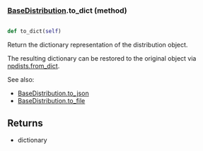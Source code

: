 ### [BaseDistribution](BaseDistribution.md).to_dict (method)


```py

def to_dict(self)

```



Return the dictionary representation of the distribution object.

The resulting dictionary can be restored to the original object
via [npdists.from_dict](npdists.from_dict.md).

See also:

* [BaseDistribution.to_json](BaseDistribution.to_json.md)
* [BaseDistribution.to_file](BaseDistribution.to_file.md)

Returns
--------
* dictionary

